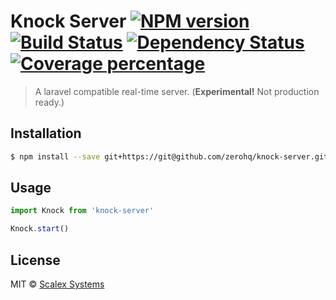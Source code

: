 # Knock Server [![NPM version][npm-image]][npm-url] [![Build Status][travis-image]][travis-url] [![Dependency Status][daviddm-image]][daviddm-url] [![Coverage percentage][coveralls-image]][coveralls-url]
> A laravel compatible real-time server. (**Experimental!** Not production ready.)

## Installation

```sh
$ npm install --save git+https://git@github.com/zerohq/knock-server.git
```

## Usage

```js
import Knock from 'knock-server'

Knock.start()
```
## License

MIT © [Scalex Systems](Http://scalex.xyz/)


[npm-image]: https://badge.fury.io/js/knock-server.svg
[npm-url]: https://npmjs.org/package/knock-server
[travis-image]: https://travis-ci.org/zerohq/knock-server.svg?branch=master
[travis-url]: https://travis-ci.org/zerohq/knock-server
[daviddm-image]: https://david-dm.org/zerohq/knock-server.svg?theme=shields.io
[daviddm-url]: https://david-dm.org/zerohq/knock-server
[coveralls-image]: https://coveralls.io/repos/zerohq/knock-server/badge.svg
[coveralls-url]: https://coveralls.io/r/zerohq/knock-server
